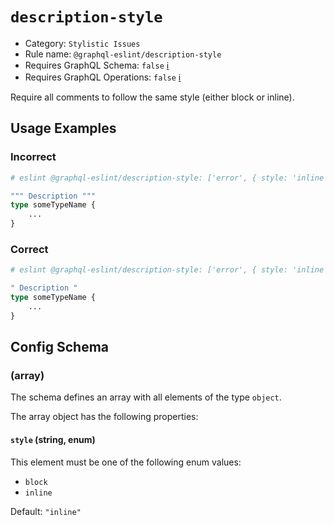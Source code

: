 # `description-style`

- Category: `Stylistic Issues`
- Rule name: `@graphql-eslint/description-style`
- Requires GraphQL Schema: `false` [ℹ️](../../README.md#extended-linting-rules-with-graphql-schema)
- Requires GraphQL Operations: `false` [ℹ️](../../README.md#extended-linting-rules-with-siblings-operations)

Require all comments to follow the same style (either block or inline).

## Usage Examples

### Incorrect

```graphql
# eslint @graphql-eslint/description-style: ['error', { style: 'inline' }]

""" Description """
type someTypeName {
    ...
}
```

### Correct

```graphql
# eslint @graphql-eslint/description-style: ['error', { style: 'inline' }]

" Description "
type someTypeName {
    ...
}
```

## Config Schema

### (array)

The schema defines an array with all elements of the type `object`.

The array object has the following properties:

#### `style` (string, enum)

This element must be one of the following enum values:

* `block`
* `inline`

Default: `"inline"`